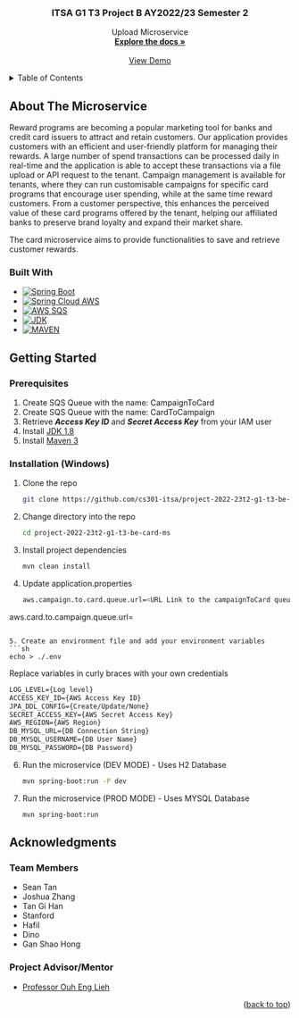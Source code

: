 <a name="readme-top"></a>


<!-- PROJECT LOGO -->
<br />
<div align="center">
<h3 align="center">ITSA G1 T3 Project B AY2022/23 Semester 2</h3>

  <p align="center">
    Upload Microservice
    <br />
    <a href="https://cs301g1t3.stoplight.io/docs/card-ms/"><strong>Explore the docs »</strong></a>
    <br />
    <br />
    <a href="https://www.itsag1t3.com">View Demo</a>
  </p>
</div>


<!-- TABLE OF CONTENTS -->
<details>
  <summary>Table of Contents</summary>
  <ol>
    <li>
      <a href="#about-the-project">About The Project</a>
      <ul>
        <li><a href="#built-with">Built With</a></li>
      </ul>
    </li>
    <li>
      <a href="#getting-started">Getting Started</a>
      <ul>
        <li><a href="#prerequisites">Prerequisites</a></li>
        <li><a href="#installation">Installation</a></li>
      </ul>
    </li>
    <li><a href="#acknowledgments">Acknowledgments</a></li>
  </ol>
</details>


<!-- ABOUT THE PROJECT -->
## About The Microservice
Reward programs are becoming a popular marketing tool for banks and credit card issuers to attract and retain customers. Our application provides customers with an efficient and user-friendly platform for managing their rewards. A large number of spend transactions can be processed daily in real-time and the application is able to accept these transactions via a file upload or API request to the tenant. Campaign management is available for tenants, where they can run customisable campaigns for specific card programs that encourage user spending, while at the same time reward customers. From a customer perspective, this enhances the perceived value of these card programs offered by the tenant, helping our affiliated banks to preserve brand loyalty and expand their market share.

The card microservice aims to provide functionalities to save and retrieve customer rewards.  


### Built With

* [![Spring Boot][Spring-Boot.com]][Spring-Boot-url]
* [![Spring Cloud AWS][Spring-Cloud-AWS-SQS.com]][Sping-Cloud-AWS-url]
* [![AWS SQS][AWS-SQS.com]][AWS-SQS-url]
* [![JDK][JDK.com]][JDK-url]
* [![MAVEN][MAVEN.com]][MAVEN-url]



<!-- GETTING STARTED -->
## Getting Started
### Prerequisites
1. Create SQS Queue with the name: CampaignToCard
2. Create SQS Queue with the name: CardToCampaign
3. Retrieve _**Access Key ID**_ and _**Secret Access Key**_ from your IAM user
4. Install [JDK 1.8](http://www.oracle.com/technetwork/java/javase/downloads/jdk8-downloads-2133151.html)
5. Install [Maven 3](https://maven.apache.org)


### Installation (Windows)
1. Clone the repo
   ```sh
   git clone https://github.com/cs301-itsa/project-2022-23t2-g1-t3-be-card-ms.git
   ```
2. Change directory into the repo
    ```sh
    cd project-2022-23t2-g1-t3-be-card-ms
    ```
3. Install project dependencies
   ```sh
   mvn clean install
   ```
4. Update application.properties
   ```sh
   aws.campaign.to.card.queue.url=<URL Link to the campaignToCard queue in AWS>
aws.card.to.campaign.queue.url=<URL Link to the cardToCampaign queue in AWS>
   ```   

5. Create an environment file and add your environment variables
   ```sh
   echo > ./.env
   ```
   Replace variables in curly braces with your own credentials
   ```txt
   LOG_LEVEL={Log level}
   ACCESS_KEY_ID={AWS Access Key ID}
   JPA_DDL_CONFIG={Create/Update/None}
   SECRET_ACCESS_KEY={AWS Secret Access Key}
   AWS_REGION={AWS Region}
   DB_MYSQL_URL={DB Connection String}
   DB_MYSQL_USERNAME={DB User Name}
   DB_MYSQL_PASSWORD={DB Password}
   
   ```
6. Run the microservice (DEV MODE) - Uses H2 Database

   ```sh
   mvn spring-boot:run -P dev
   ```

7. Run the microservice (PROD MODE) - Uses MYSQL Database
   ```sh
   mvn spring-boot:run 
   ```
<!-- ACKNOWLEDGMENTS -->
## Acknowledgments

### Team Members
* Sean Tan
* Joshua Zhang
* Tan Gi Han
* Stanford
* Hafil
* Dino
* Gan Shao Hong

### Project Advisor/Mentor
* [Professor Ouh Eng Lieh](https://www.linkedin.com/in/eng-lieh-ouh/?originalSubdomain=sg)

<p align="right">(<a href="#readme-top">back to top</a>)</p>

[Sping-Cloud-AWS-url]: https://docs.awspring.io/spring-cloud-aws/docs/3.0.0-SNAPSHOT/reference/html/index.html
[Spring-Cloud-AWS-SQS.com]: https://img.shields.io/badge/Spring--Cloud--AWS-SQS-green
[Spring-Boot-url]: https://docs.spring.io/spring-boot/docs/current/reference/html/
[Spring-Boot.com]: https://img.shields.io/badge/SpringBoot-3.0.2-brightgreen
[AWS-SQS-url]: https://aws.amazon.com/sqs/
[AWS-SQS.com]: https://img.shields.io/badge/AWS-SQS-orange
[MAVEN-url]: https://maven.apache.org/
[MAVEN.com]: https://img.shields.io/badge/MAVEN-3.9-red
[JDK-url]: https://jdk.java.net/17/
[JDK.com]: https://img.shields.io/badge/JAVA--JDK-17-orange